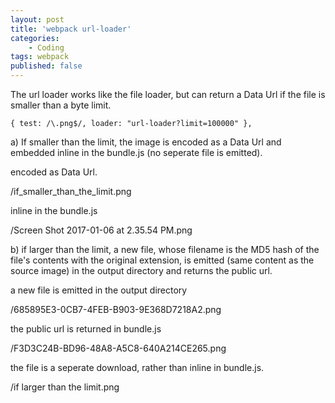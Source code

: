 ```yaml
---
layout: post
title: 'webpack url-loader'
categories:
    - Coding
tags: webpack
published: false
---
```


The url loader works like the file loader, but can return a Data Url if the file is smaller than a byte limit.

`{ test: /\.png$/, loader: "url-loader?limit=100000" },`

a) If smaller than the limit, the image is encoded as a Data Url and embedded inline in the bundle.js (no seperate file is emitted).

encoded as Data Url.

/if_smaller_than_the_limit.png

inline in the bundle.js

/Screen Shot 2017-01-06 at 2.35.54 PM.png

b) if larger than the limit, a new file, whose filename is the MD5 hash of the file's contents with the original extension, is emitted (same content as the source image) in the output directory and returns the public url.

a new file is emitted in the output directory

/685895E3-0CB7-4FEB-B903-9E368D7218A2.png

the public url is returned in bundle.js

/F3D3C24B-BD96-48A8-A5C8-640A214CE265.png

the file is a seperate download, rather than inline in bundle.js.

/if larger than the limit.png